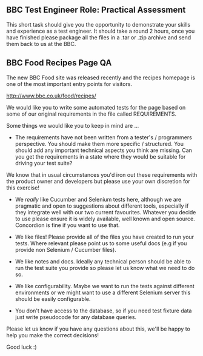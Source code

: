 BBC Test Engineer Role: Practical Assessment
--------------------------------------------

This short task should give you the opportunity to demonstrate your skills and experience as a test engineer. It should take a round 2 hours, once you have finished please package all the files in a .tar or .zip archive and send them back to us at the BBC.

BBC Food Recipes Page QA
------------------------

The new BBC Food site was released recently and the recipes homepage is one of the most important entry points for visitors.

 http://www.bbc.co.uk/food/recipes/

We would like you to write some automated tests for the page based on some of our original requirements in the file called REQUIREMENTS. 

Some things we would like you to keep in mind are ...

* The requirements have not been written from a tester's / programmers perspective. You should make them more specific / structured. You should add any important technical aspects you think are missing. Can you get the requirements in a state where they would be suitable for driving your test suite?

We know that in usual circumstances you'd iron out these requirements with the product owner and developers but please use your own discretion for this exercise!

* We *really* like Cucumber and Selenium tests here, although we are pragmatic and open to suggestions about different tools, especially if they integrate well with our two current favourites. Whatever you decide to use please ensure it is widely available, well known and open source. Concordion is fine if you want to use that.

* We like files! Please provide all of the files you have created to run your tests. Where relevant please point us to some useful docs (e.g if you provide non Selenium / Cucumber files).

* We like notes and docs. Ideally any technical person should be able to run the test suite you provide so please let us know what we need to do so.

* We like configurability. Maybe we want to run the tests against different environments or we might want to use a different Selenium server this should be easily configurable.

* You don't have access to the database, so if you need test fixture data just write pseudocode for any database queries.

Please let us know if you have any questions about this, we'll be happy to help you make the correct decisions!

Good luck :)
